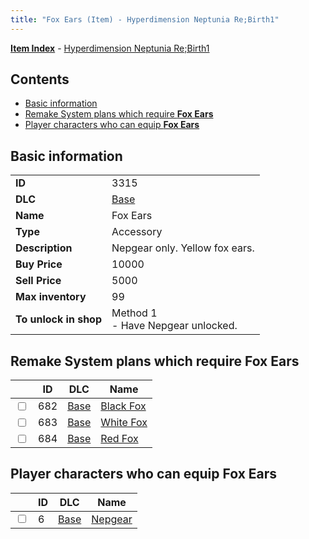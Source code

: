 ```yaml
---
title: "Fox Ears (Item) - Hyperdimension Neptunia Re;Birth1"
---
```


[**Item Index**](/neptunia/rb1/item/index.html) - [Hyperdimension Neptunia Re;Birth1](/neptunia/rb1)

## Contents

- [Basic information](#basic-information)
- [Remake System plans which require **Fox Ears**](#remake-system-plans-which-require-fox-ears)
- [Player characters who can equip **Fox Ears**](#player-characters-who-can-equip-fox-ears)

## Basic information

|   |   |
| -- | -- |
| **ID** | 3315 |
| **DLC** | [Base](/neptunia/rb1/dlc/1-base.html) |
| **Name** | Fox Ears |
| **Type** | Accessory |
| **Description** | Nepgear only. Yellow fox ears. |
| **Buy Price** | 10000 |
| **Sell Price** | 5000 |
| **Max inventory** | 99 |
| **To unlock in shop** | Method 1<br />- Have Nepgear unlocked. |


## Remake System plans which require **Fox Ears**

|    | ID | DLC | Name |
| -- | -- | --- | ---- |
| <input type="checkbox" id="rb1-quest-1-682" class="trackbox" /> | 682 | [Base](/neptunia/rb1/dlc/1-base.html) | [Black Fox](/neptunia/rb1/quest/1-682-black-fox.html) |
| <input type="checkbox" id="rb1-quest-1-683" class="trackbox" /> | 683 | [Base](/neptunia/rb1/dlc/1-base.html) | [White Fox](/neptunia/rb1/quest/1-683-white-fox.html) |
| <input type="checkbox" id="rb1-quest-1-684" class="trackbox" /> | 684 | [Base](/neptunia/rb1/dlc/1-base.html) | [Red Fox](/neptunia/rb1/quest/1-684-red-fox.html) |


## Player characters who can equip **Fox Ears**

|    | ID | DLC | Name |
| -- | -- | --- | ---- |
| <input type="checkbox" id="rb1-player-1-6" class="trackbox" /> | 6 | [Base](/neptunia/rb1/dlc/1-base.html) | [Nepgear](/neptunia/rb1/player/1-6-nepgear.html) |
